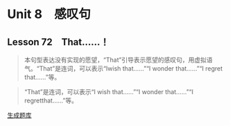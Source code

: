 ﻿ # Unit 8　感叹句
 ## Lesson 72　That……！
 
> 本句型表达没有实现的愿望，“That”引导表示愿望的感叹句，用虚拟语气。“That”是连词，可以表示“Iwish that……”“I wonder that……”“I regret that……”等。

> “That”是连词，可以表示“I wish that……”“I wonder that……”“I regretthat……”等。


 [生成题库](./sentence/f072.json)